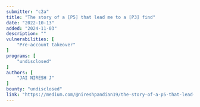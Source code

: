```yaml
---
submitter: "c2a"
title: "The story of a [P5] that lead me to a [P3] find"
date: "2022-10-13"
added: "2024-11-03"
description: ""
vulnerabilities: [
    "Pre-account takeover"
]
programs: [
    "undisclosed"
]
authors: [
    "JAI NIRESH J"
]
bounty: "undisclosed"
link: "https://medium.com/@nireshpandian19/the-story-of-a-p5-that-lead-me-to-a-p3-find-3f8a5ea2c6e1"
---
```





